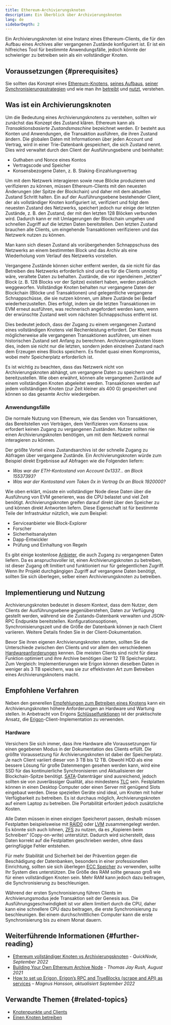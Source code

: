 ```yaml
---
title: Ethereum-Archivierungsknoten
description: Ein Überblick über Archivierungsknoten
lang: de
sidebarDepth: 2
---
```


Ein Archivierungsknoten ist eine Instanz eines Ethereum-Clients, die für den Aufbau eines Archives aller vergangenen Zustände konfiguriert ist. Er ist ein hilfreiches Tool für bestimmte Anwendungsfälle, jedoch könnte der schwieriger zu betreiben sein als ein vollständiger Knoten.

## Voraussetzungen {#prerequisites}

Sie sollten das Konzept eines [Ethereum-Knotens](/developers/docs/nodes-and-clients/), [seines Aufbaus](/developers/docs/nodes-and-clients/node-architecture/), [seiner Synchronisierungsstrategien](/developers/docs/nodes-and-clients/#sync-modes) und wie man ihn [betreibt](/developers/docs/apis/json-rpc/) und [nutzt](/developers/docs/nodes-and-clients/run-a-node/), verstehen.

## Was ist ein Archivierungsknoten

Um die Bedeutung eines Archivierungsknotens zu verstehen, sollten wir zunächst das Konzept des Zustand klären. Ethereum kann als _Transaktionsbasierte Zustandsmaschine_ bezeichnet werden. Er besteht aus Konten und Anwendungen, die Transaktion ausführen, die ihren Zustand ändern. Die globalen Daten mit Informationen über jeden Account und Vertrag, wird in einer Trie-Datenbank gespeichert, die sich Zustand nennt. Dies wird verwaltet durch den Client der Ausführungsebene und beinhaltet:

- Guthaben und Nonce eines Kontos
- Vertragscode und Speicher
- Konsensbezogene Daten, z. B. Staking-Einzahlungsvertrag

Um mit dem Netzwerk interagieren sowie neue Blöcke produzieren und verifizieren zu können, müssen Ethereum-Clients mit den neuesten Änderungen (der Spitze der Blockchain) und daher mit dem aktuellen Zustand Schritt halten. Ein auf der Ausführungsebene bestehender Client, der als vollständiger Knoten konfiguriert ist, verifiziert und folgt dem neuesten Zustand des Netzwerks, speichert jedoch nur einige der letzten Zustände, z. B. den Zustand, der mit den letzten 128 Blöcken verbunden wird. Dadurch kann er mit Umlagerungen der Blockchain umgehen und schnellen Zugriff auf die letzten Daten bereitstellen. Den letzten Zustand brauchen alle Clients, um eingehende Transaktionen verifizieren und das Netzwerk nutzen zu können.

Man kann sich diesen Zustand als vorübergehenden Schnappschuss des Netzwerks an einem bestimmten Block und das Archiv als eine Wiederholung vom Verlauf des Netzwerks vorstellen.

Vergangene Zustände können sicher entfernt werden, da sie nicht für das Betreiben des Netzwerks erforderlich sind und es für die Clients unnötig wäre, veraltete Daten zu behalten. Zustände, die vor irgendeinem „letzten“ Block (z. B. 128 Blocks vor der Spitze) existiert haben, werden praktisch weggeworfen. Vollständige Knoten behalten nur vergangene Daten der Blockchain (Blöcke und Transaktionen) und gelegentliche vergangene Schnappschüsse, die sie nutzen können, um ältere Zustände bei Bedarf wiederherzustellen. Dies erfolgt, indem sie die letzten Transaktionen im EVM erneut ausführen, was rechnerisch angefordert werden kann, wenn der erwünschte Zustand weit vom nächsten Schnappschuss entfernt ist.

Dies bedeutet jedoch, dass der Zugang zu einem vergangenen Zustand eines vollständigen Knotens viel Rechenleistung erfordert. Der Klient muss möglicherweise alle vergangenen Transaktionen ausführen, um einen historischen Zustand seit Anfang zu berechnen. Archivierungsknoten lösen dies, indem sie nicht nur die letzten, sondern jeden einzelnen Zustand nach dem Erzeugen eines Blocks speichern. Es findet quasi einen Kompromiss, wobei mehr Speicherplatz erforderlich ist.

Es ist wichtig zu beachten, dass das Netzwerk nicht von Archivierungsknoten abhängt, um vergangene Daten zu speichern und bereitzustellen. Wie oben erwähnt, können alle vergangenen Zustände auf einem vollständigen Knoten abgeleitet werden. Transaktionen werden auf jedem vollständigen Knoten (zur Zeit kleiner als 400 G) gespeichert und können so das gesamte Archiv wiedergeben.

### Anwendungsfälle

Die normale Nutzung von Ethereum, wie das Senden von Transaktionen, das Bereitstellen von Verträgen, dem Verifizieren vom Konsens usw. erfordert keinen Zugang zu vergangenen Zuständen. Nutzer sollten nie einen Archivierungsknoten benötigen, um mit dem Netzwerk normal interagieren zu können.

Der größte Vorteil eines Zustandsarchivs ist der schnelle Zugang zu Abfragen über vergangene Zustände. Ein Archivierungsknoten würde zum Beispiel direkt Ergebnisse auf Abfragen wie die Folgenden liefern:

- _Was war der ETH-Kontostand von Account 0x1337... an Block 15537393?_
- _Was war der Kontostand vom Token 0x in Vertrag 0x an Block 1920000?_

Wie oben erklärt, müsste ein vollständiger Node diese Daten über die Ausführung von EVM generieren, was die CPU belastet und viel Zeit benötigt. Archivierungsknoten greifen darauf direkt über den Speicher zu und können direkt Antworten liefern. Diese Eigenschaft ist für bestimmte Teile der Infrastruktur nützlich, wie zum Beispiel:

- Serviceanbieter wie Block-Explorer
- Forscher
- Sicherheitsanalysten
- Dapp-Entwickler
- Prüfung und Einhaltung von Regeln

Es gibt einige kostenlose [Anbieter](/developers/docs/nodes-and-clients/nodes-as-a-service/), die auch Zugang zu vergangenen Daten liefern. Da es anspruchsvoller ist, einen Archivierungsknoten zu betreiben, ist dieser Zugang oft limitiert und funktioniert nur für gelegentlichen Zugriff. Wenn Ihr Projekt durchgängigen Zugriff auf vergangene Daten benötigt, sollten Sie sich überlegen, selber einen Archivierungsknoten zu betreiben.

## Implementierung und Nutzung

Archivierungsknoten bedeutet in diesem Kontext, dass dem Nutzer, dem Clients der Ausführungsebene gegenüberstehen, Daten zur Verfügung gestellt werden, während sie die Zustands-Datenbank verwalten und JSON-RPC Endpunkte bereitstellen. Konfigurationsoptionen, Synchronisierungszeit und die Größe der Datenbank können je nach Client variieren. Weitere Details finden Sie in der Client-Dokumentation.

Bevor Sie ihren eigenen Archivierungsknoten starten, sollten Sie die Unterschiede zwischen den Clients und vor allem den verschiedenen [Hardwareanforderungen](/developers/docs/nodes-and-clients/run-a-node/#requirements) kennen. Die meisten Clients sind nicht für diese Funktion optimiert und ihre Archive benötigen über 12 TB Speicherplatz. Zum Vergleich: Implementierungen wie Erigon können dieselben Daten in weniger als 3 TB speichern, was sie zur effektivsten Art zum Betreiben eines Archivierungsknotens macht.

## Empfohlene Verfahren

Neben den generellen [Empfehlungen zum Betreiben eines Knotens](/developers/docs/nodes-and-clients/run-a-node/) kann ein Archivierungsknoten höhere Anforderungen an Hardware und Wartung stellen. In Anbetracht von Erigons [Schlüsselfunktionen](https://github.com/ledgerwatch/erigon#key-features) ist der praktischste Ansatz, die [Erigon](/developers/docs/nodes-and-clients/#erigon)-Client-Implementation zu verwenden.

### Hardware

Versichern Sie sich immer, dass ihre Hardware alle Voraussetzungen für einen gegebenen Modus in der Dokumentation des Clients erfüllt. Die größte Voraussetzung für Archivierungsknoten ist dabei der Speicherplatz. Je nach Client variiert dieser von 3 TB bis 12 TB. Obwohl HDD als eine bessere Lösung für große Datenmengen gesehen werden kann, wird eine SSD für das kontinuierliche Synchronisieren und Aktualisieren der Blockchain-Spitze benötigt. [SATA](https://www.cleverfiles.com/help/sata-hard-drive.html)-Datenträger sind ausreichend, jedoch sollten sie von zuverlässiger Qualität, also mindestens [TLC](https://blog.synology.com/tlc-vs-qlc-ssds-what-are-the-differences) sein. Festplatten können in einen Desktop Computer oder einen Server mit genügend Slots eingebaut werden. Diese speziellen Geräte sind ideal, um Knoten mit hoher Verfügbarkeit zu betreiben. Es ist durchaus möglich, Archivierungsknoten auf einem Laptop zu betreiben. Die Portabilität erfordert jedoch zusätzliche Kosten.

Alle Daten müssen in einen einzigen Speicherort passen, deshalb müssen Festplatten beispielsweise mit [RAID0](https://en.wikipedia.org/wiki/Standard_RAID_levels#RAID_0) oder [LVM](https://web.mit.edu/rhel-doc/5/RHEL-5-manual/Deployment_Guide-en-US/ch-lvm.html) zusammengelegt werden. Es könnte sich auch lohnen, [ZFS](https://en.wikipedia.org/wiki/ZFS) zu nutzen, da es „Kopieren beim Schreiben“ (Copy-on-write) unterstützt. Dadurch wird sicherstellt, dass Daten korrekt auf die Festplatten geschrieben werden, ohne dass geringfügige Fehler entstehen.

Für mehr Stabilität und Sicherheit bei der Prävention gegen die Beschädigung der Datenbanken, besonders in einer professionellen Einrichtung, sollten sie sich überlegen [ECC Speicher](https://en.wikipedia.org/wiki/ECC_memory) zu verwenden, sollte Ihr System dies unterstützen. Die Größe des RAM sollte genauso groß wie für einen vollständigen Knoten sein. Mehr RAM kann jedoch dazu beitragen, die Synchronisierung zu beschleunigen.

Während der ersten Synchronisierung führen Clients im Archivierungsmodus jede Transaktion seit der Genesis aus. Die Ausführungsgeschwindigkeit ist vor allem limitiert durch die CPU, daher kann eine schnellere CPU dazu beitragen, die erste Synchronisierung zu beschleunigen. Bei einem durchschnittlichen Computer kann die erste Synchronisierung bis zu einem Monat dauern.

## Weiterführende Informationen {#further-reading}

- [Ethereum vollständiger Knoten vs Archivierungsknoten](https://www.quicknode.com/guides/infrastructure/ethereum-full-node-vs-archive-node) - _QuickNode, September 2022_
- [Building Your Own Ethereum Archive Node](https://tjayrush.medium.com/building-your-own-ethereum-archive-node-72c014affc09) - _Thomas Jay Rush, August 2021_
- [How to set up Erigon, Erigon’s RPC and TrueBlocks (scrape and API) as services](https://magnushansson.xyz/blog_posts/crypto_defi/2022-01-10-Erigon-Trueblocks) _– Magnus Hansson, aktualisiert September 2022_

## Verwandte Themen {#related-topics}

- [Knotenpunkte und Clients](/developers/docs/nodes-and-clients/)
- [Einen Knoten betreiben](/developers/docs/nodes-and-clients/run-a-node/)
